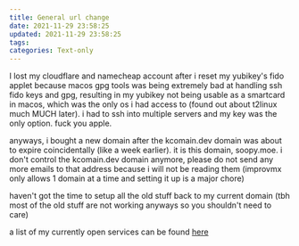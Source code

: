 ```yaml
---
title: General url change
date: 2021-11-29 23:58:25
updated: 2021-11-29 23:58:25
tags:
categories: Text-only
---
```

I lost my cloudflare and namecheap account after i reset my yubikey's fido applet because macos gpg tools was being extremely bad at handling 
ssh fido keys and gpg, resulting in my yubikey not being usable as a smartcard in macos, which was the only os i had access to 
(found out about t2linux much MUCH later). i had to ssh into multiple servers and my key was the only option. fuck you apple.

anyways, i bought a new domain after the kcomain.dev domain was about to expire coincidentally (like a week earlier). it is this domain, soopy.moe.
i don't control the kcomain.dev domain anymore, please do not send any more emails to that address because i will not be reading them (improvmx only
allows 1 domain at a time and setting it up is a major chore)

haven't got the time to setup all the old stuff back to my current domain (tbh most of the old stuff are not working anyways so you shouldn't need to care)

a list of my currently open services can be found [here](https://soopy.moe/stack)

